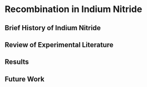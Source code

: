 # Recombination in Indium Nitride

## Brief History of Indium Nitride

## Review of Experimental Literature

## Results

## Future Work
